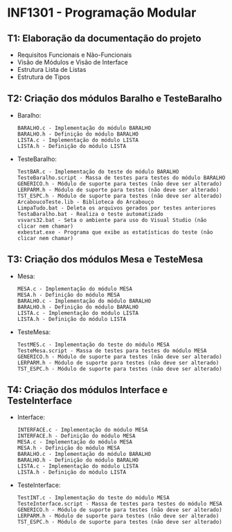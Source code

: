 # INF1301 - Programação Modular

## T1: Elaboração da documentação do projeto

- Requisitos Funcionais e Não-Funcionais
- Visão de Módulos e Visão de Interface
- Estrutura Lista de Listas
- Estrutura de Tipos


## T2: Criação dos módulos Baralho e TesteBaralho

- Baralho:
    ````
    BARALHO.c - Implementação do módulo BARALHO
    BARALHO.h - Definição do módulo BARALHO
    LISTA.c - Implementação do módulo LISTA
    LISTA.h - Definição do módulo LISTA
    ````
- TesteBaralho:
    ````
    TestBAR.c - Implementação do teste do módulo BARALHO
    TesteBaralho.script - Massa de testes para testes do módulo BARALHO
    GENERICO.h - Módulo de suporte para testes (não deve ser alterado)
    LERPARM.h - Módulo de suporte para testes (não deve ser alterado)
    TST_ESPC.h - Módulo de suporte para testes (não deve ser alterado)
    ArcaboucoTeste.lib - Biblioteca do Arcabouço
    LimpaTudo.bat - Deleta os arquivos gerados por testes anteriores
    TestaBaralho.bat - Realiza o teste automatizado
    vsvars32.bat - Seta o ambiente para uso do Visual Studio (não clicar nem chamar)
    exbestat.exe - Programa que exibe as estatísticas do teste (não clicar nem chamar)
    ````

## T3: Criação dos módulos Mesa e TesteMesa

- Mesa:
    ````
    MESA.c - Implementação do módulo MESA
    MESA.h - Definição do módulo MESA
    BARALHO.c - Implementação do módulo BARALHO
    BARALHO.h - Definição do módulo BARALHO
    LISTA.c - Implementação do módulo LISTA
    LISTA.h - Definição do módulo LISTA
    ````
- TesteMesa:
    ````
    TestMES.c - Implementação do teste do módulo MESA
    TesteMesa.script - Massa de testes para testes do módulo MESA
    GENERICO.h - Módulo de suporte para testes (não deve ser alterado)
    LERPARM.h - Módulo de suporte para testes (não deve ser alterado)
    TST_ESPC.h - Módulo de suporte para testes (não deve ser alterado)
    ````
    
## T4: Criação dos módulos Interface e TesteInterface

- Interface:
    ```
    INTERFACE.c - Implementação do módulo MESA
    INTERFACE.h - Definição do módulo MESA
    MESA.c - Implementação do módulo MESA
    MESA.h - Definição do módulo MESA
    BARALHO.c - Implementação do módulo BARALHO
    BARALHO.h - Definição do módulo BARALHO
    LISTA.c - Implementação do módulo LISTA
    LISTA.h - Definição do módulo LISTA
    ```   
- TesteInterface:
    ```
    TestINT.c - Implementação do teste do módulo MESA
    TesteInterface.script - Massa de testes para testes do módulo MESA
    GENERICO.h - Módulo de suporte para testes (não deve ser alterado)
    LERPARM.h - Módulo de suporte para testes (não deve ser alterado)
    TST_ESPC.h - Módulo de suporte para testes (não deve ser alterado)
    ```

